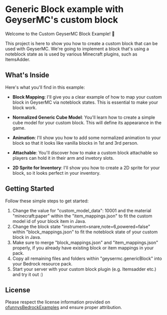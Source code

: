# Generic Block example with GeyserMC's custom block

Welcome to the Custom GeyserMC Block Example! 🚀

This project is here to show you how to create a custom block that can be used with GeyserMC. We're going to implement a block that's using a noteblock state as is used by various Minecraft plugins, such as ItemsAdder.

## What's Inside

Here's what you'll find in this example:

- **Block Mapping**: I'll give you a clear example of how to map your custom block in GeyserMC via noteblock states. This is essential to make your block work.

- **Normalized Generic Cube Model**: You'll learn how to create a simple cube model for your custom block. This will define its appearance in the game.

- **Animation**: I'll show you how to add some normalized animation to your block so that it looks like vanilla blocks in 1st and 3rd person.

- **Attachable**: You'll discover how to make a custom block attachable so players can hold it in their arm and invetory slots.

- **2D Sprite for Inventory**: I'll show you how to create a 2D sprite for your block, so it looks perfect in your inventory.

## Getting Started

Follow these simple steps to get started:

1. Change the value for "custom_model_data": 10001 and the material "minecraft:paper" within the "item_mappings.json" to fit the custom model id of your block item in Java.
2. Change the block state "instrument=snare,note=6,powered=false" within "block_mappings.json" to fit the noteblock state of your custom block in Java.
3. Make sure to merge "block_mappings.json" and "item_mappings.json" properly, if you already have existing block or item mappings in your pack.
4. Copy all remaining files and folders within "geysermc.genericBlock" into your Bedrock resource pack.
5. Start your server with your custom block plugin (e.g. Itemsadder etc.) and try it out :)


## License

Please respect the license information provided on [ofunnysBedrockExamples](https://github.com/ofunny/ofunnysBedrockExamples) and ensure proper attribution.
